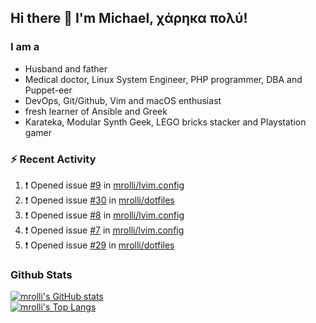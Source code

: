 ## Hi there 👋 I'm Michael, χάρηκα πολύ!

<!--
**mrolli/mrolli** is a ✨ _special_ ✨ repository because its `README.md` (this file) appears on your GitHub profile.

Here are some ideas to get you started:

- 🔭 I’m currently working on ...
- 🌱 I’m currently learning ...
- 👯 I’m looking to collaborate on ...
- 🤔 I’m looking for help with ...
- 💬 Ask me about ...
- 📫 How to reach me: ...
- 😄 Pronouns: ...
- ⚡ Fun fact: ...
-->

### I am a
- Husband and father
- Medical doctor, Linux System Engineer, PHP programmer, DBA and Puppet-eer
- DevOps, Git/Github, Vim and macOS enthusiast
- fresh learner of Ansible and Greek
- Karateka, Modular Synth Geek, LEGO bricks stacker and Playstation gamer 

### :zap: Recent Activity

<!--START_SECTION:activity-->
1. ❗️ Opened issue [#9](https://github.com/mrolli/lvim.config/issues/9) in [mrolli/lvim.config](https://github.com/mrolli/lvim.config)
2. ❗️ Opened issue [#30](https://github.com/mrolli/dotfiles/issues/30) in [mrolli/dotfiles](https://github.com/mrolli/dotfiles)
3. ❗️ Opened issue [#8](https://github.com/mrolli/lvim.config/issues/8) in [mrolli/lvim.config](https://github.com/mrolli/lvim.config)
4. ❗️ Opened issue [#7](https://github.com/mrolli/lvim.config/issues/7) in [mrolli/lvim.config](https://github.com/mrolli/lvim.config)
5. ❗️ Opened issue [#29](https://github.com/mrolli/dotfiles/issues/29) in [mrolli/dotfiles](https://github.com/mrolli/dotfiles)
<!--END_SECTION:activity-->

### Github Stats
[![mrolli's GitHub stats](https://github-readme-stats.vercel.app/api?username=mrolli&count_private=true&show_icons=true&theme=onedark)](https://github.com/anuraghazra/github-readme-stats)  
[![mrolli's Top Langs](https://github-readme-stats.vercel.app/api/top-langs/?username=mrolli&count_private=true&theme=onedark&hide=c%2B%2B,c,html,cmake,makefile&layout=compact)](https://github.com/anuraghazra/github-readme-stats)
